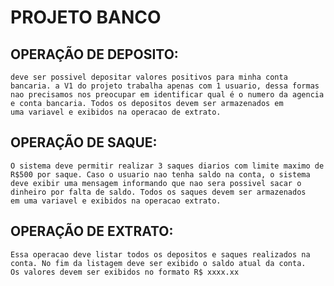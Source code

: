 # PROJETO BANCO


## OPERAÇÃO DE DEPOSITO:

	deve ser possivel depositar valores positivos para minha conta bancaria. a V1 do projeto trabalha apenas com 1 usuario, dessa formas
	nao precisamos nos preocupar em identificar qual é o numero da agencia e conta bancaria. Todos os depositos devem ser armazenados em
	uma variavel e exibidos na operacao de extrato.

## OPERAÇÃO DE SAQUE:

	O sistema deve permitir realizar 3 saques diarios com limite maximo de R$500 por saque. Caso o usuario nao tenha saldo na conta, o sistema
	deve exibir uma mensagem informando que nao sera possivel sacar o dinheiro por falta de saldo. Todos os saques devem ser armazenados
	em uma variavel e exibidos na operacao extrato.

## OPERAÇÃO DE EXTRATO:

	Essa operacao deve listar todos os depositos e saques realizados na conta. No fim da listagem deve ser exibido o saldo atual da conta.
	Os valores devem ser exibidos no formato R$ xxxx.xx
